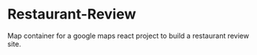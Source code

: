 # Restaurant-Review
Map container for a google maps react project to build a restaurant review site.
